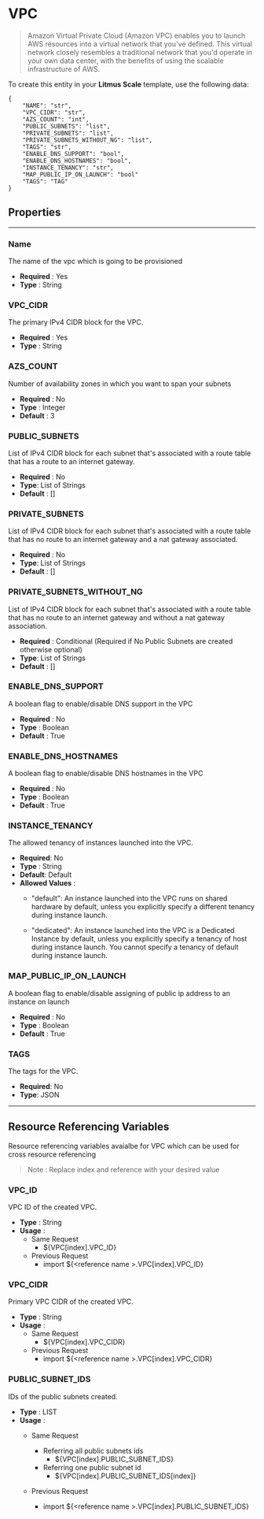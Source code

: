 # VPC
> Amazon Virtual Private Cloud (Amazon VPC) enables you to launch AWS resources into a virtual network that you've defined. This virtual network closely resembles a traditional network that you'd operate in your own data center, with the benefits of using the scalable infrastructure of AWS.

To create this entity in your **Litmus Scale** template, use the following data:
```
{
    "NAME": "str",
    "VPC_CIDR": "str",
    "AZS_COUNT": "int",
    "PUBLIC_SUBNETS": "list",
    "PRIVATE_SUBNETS": "list",
    "PRIVATE_SUBNETS_WITHOUT_NG": "list",
    "TAGS": "str",
    "ENABLE_DNS_SUPPORT": "bool",
    "ENABLE_DNS_HOSTNAMES": "bool",
    "INSTANCE_TENANCY": "str",
    "MAP_PUBLIC_IP_ON_LAUNCH": "bool"
    "TAGS": "TAG"
}
```
## Properties
---
### Name
The name of the vpc which is going to be provisioned
 - **Required** : Yes
 - **Type** : String

### VPC_CIDR
The primary IPv4 CIDR block for the VPC.
- **Required** : Yes
- **Type** : String

### AZS_COUNT
Number of availability zones in which you want to span your subnets
- **Required** : No
- **Type** : Integer
- **Default** : 3

### PUBLIC_SUBNETS
List of IPv4 CIDR block for each subnet that's associated with a route table that has a route to an internet gateway.
- **Required** : No
- **Type**: List of Strings
- **Default** : []

### PRIVATE_SUBNETS
List of IPv4 CIDR block for each subnet that's associated with a route table that has no route to an internet gateway and a nat gateway associated.
- **Required** : No
- **Type**: List of Strings
- **Default** : []

### PRIVATE_SUBNETS_WITHOUT_NG
List of IPv4 CIDR block for each subnet that's associated with a route table that has no route to an internet gateway and without a nat gateway association.
- **Required** : Conditional (Required if No Public Subnets are created otherwise optional)
- **Type**: List of Strings
- **Default** : []

### ENABLE_DNS_SUPPORT
A boolean flag to enable/disable DNS support in the VPC
- **Required** : No
- **Type** : Boolean
- **Default** :  True

### ENABLE_DNS_HOSTNAMES
A boolean flag to enable/disable DNS hostnames in the VPC
- **Required** : No
- **Type** : Boolean
- **Default** :  True

### INSTANCE_TENANCY
The allowed tenancy of instances launched into the VPC.
- **Required**: No
- **Type** : String
- **Default**: Default
- **Allowed Values** : 
    - "default": An instance launched into the VPC runs on shared hardware by default, unless you explicitly specify a different tenancy during instance launch.

    - "dedicated": An instance launched into the VPC is a Dedicated Instance by default, unless you explicitly specify a tenancy of host during instance launch. You cannot specify a tenancy of default during instance launch.

### MAP_PUBLIC_IP_ON_LAUNCH
A boolean flag to enable/disable assigning of public ip address to an instance on launch
- **Required** : No
- **Type** : Boolean
- **Default** :  True

### TAGS
The tags for the VPC.
- **Required**: No
- **Type**: JSON
---
##  Resource Referencing Variables
Resource referencing variables avaialbe for VPC which can be used for cross resource referencing
> Note : Replace index and reference with your desired value 

### VPC_ID
VPC ID of the created VPC.
- **Type** : String
- **Usage** :
    - Same Request
        - ${VPC[index].VPC_ID}
    - Previous Request
        - import ${\<reference name \>.VPC[index].VPC_ID}

### VPC_CIDR
Primary VPC CIDR of the created VPC.
- **Type** : String
- **Usage** :
    - Same Request
        - ${VPC[index].VPC_CIDR}
    - Previous Request
        - import ${\<reference name \>.VPC[index].VPC_CIDR}

### PUBLIC_SUBNET_IDS
IDs of the public subnets created.
- **Type** : LIST
- **Usage** :
    - Same Request
        - Referring all public subnets ids
            - ${VPC[index].PUBLIC_SUBNET_IDS}
        - Referring one public subnet id
            - ${VPC[index].PUBLIC_SUBNET_IDS[index]}
        
    - Previous Request
        - import ${\<reference name \>.VPC[index].PUBLIC_SUBNET_IDS}

